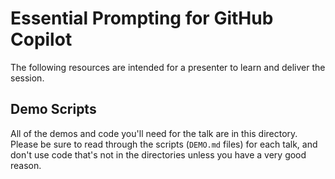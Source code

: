 # Essential Prompting for GitHub Copilot

The following resources are intended for a presenter to learn and deliver the session.

## Demo Scripts

All of the demos and code you'll need for the talk are in this directory. Please be sure to read through the scripts (`DEMO.md` files) for each talk, and don't use code that's not in the directories unless you have a very good reason.